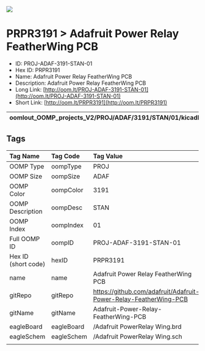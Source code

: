 


  
![][im]
# PRPR3191 > Adafruit Power Relay FeatherWing PCB

- ID: PROJ-ADAF-3191-STAN-01
- Hex ID: PRPR3191
- Name: Adafruit Power Relay FeatherWing PCB
- Description: Adafruit Power Relay FeatherWing PCB
- Long Link: [http://oom.lt/PROJ-ADAF-3191-STAN-01](http://oom.lt/PROJ-ADAF-3191-STAN-01)
- Short Link: [http://oom.lt/PRPR3191](http://oom.lt/PRPR3191)
  

|oomlout_OOMP_projects_V2/PROJ/ADAF/3191/STAN/01/kicadPcb3dFront.png|oomlout_OOMP_projects_V2/PROJ/ADAF/3191/STAN/01/kicadPcb3dBack.png|oomlout_OOMP_projects_V2/PROJ/ADAF/3191/STAN/01/kicadPcb3d.png||
| :---: | :---: | :---: | :---: |

## Tags
  

|Tag Name|Tag Code|Tag Value|
| :--- | :--- | :--- |
|OOMP Type|oompType|PROJ|
|OOMP Size|oompSize|ADAF|
|OOMP Color|oompColor|3191|
|OOMP Description|oompDesc|STAN|
|OOMP Index|oompIndex|01|
|Full OOMP ID|oompID|PROJ-ADAF-3191-STAN-01|
|Hex ID (short code)|hexID|PRPR3191|
|name|name|Adafruit Power Relay FeatherWing PCB|
|gitRepo|gitRepo|https://github.com/adafruit/Adafruit-Power-Relay-FeatherWing-PCB|
|gitName|gitName|Adafruit-Power-Relay-FeatherWing-PCB|
|eagleBoard|eagleBoard|/Adafruit PowerRelay Wing.brd|
|eagleSchem|eagleSchem|/Adafruit PowerRelay Wing.sch|
||||



[im]: PROJ/ADAF/3191/STAN/01/kicadPcb3d_450.png
